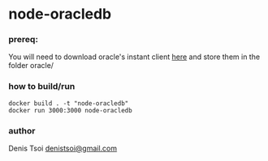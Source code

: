 # node-oracledb

### prereq:

You will need to download oracle's instant client [here](http://www.oracle.com/technetwork/topics/linuxx86-64soft-092277.html) and store them in the folder oracle/


### how to build/run

    docker build . -t "node-oracledb"
    docker run 3000:3000 node-oracledb

### author
Denis Tsoi <denistsoi@gmail.com>